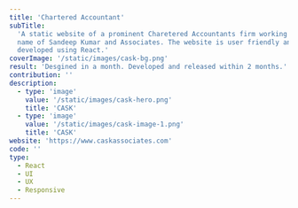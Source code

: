 ```yaml
---
title: 'Chartered Accountant'
subTitle:
  'A static website of a prominent Charetered Accountants firm working in the
  name of Sandeep Kumar and Associates. The website is user friendly and
  developed using React.'
coverImage: '/static/images/cask-bg.png'
result: 'Desgined in a month. Developed and released within 2 months.'
contribution: ''
description:
  - type: 'image'
    value: '/static/images/cask-hero.png'
    title: 'CASK'
  - type: 'image'
    value: '/static/images/cask-image-1.png'
    title: 'CASK'
website: 'https://www.caskassociates.com'
code: ''
type:
  - React
  - UI
  - UX
  - Responsive
---
```

